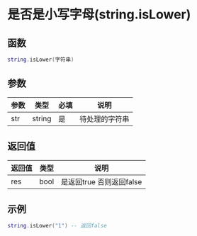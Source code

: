 # 是否是小写字母(string.isLower)

## 函数

```lua
string.isLower(字符串)
```

## 参数

| 参数  | 类型     | 必填 | 说明      |
| --- | ------ | -- | ------- |
| str | string | 是  | 待处理的字符串 |

## 返回值

| 返回值 | 类型   | 说明                |
| --- | ---- | ----------------- |
| res | bool | 是返回true 否则返回false |

## 示例

```lua
string.isLower("1") -- 返回false
```
